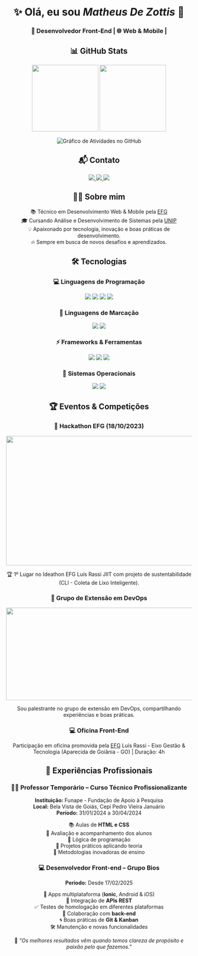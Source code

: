 <h1 align="center">✨ Olá, eu sou <em>Matheus De Zottis</em> 👋</h1>
<h3 align="center">🚀 Desenvolvedor Front-End | 🌐 Web & Mobile |</h3>
<div align="center">

## 📊 GitHub Stats
<p> 
  <img height="180em" src="https://github-readme-stats.vercel.app/api?username=MatheusDeZottis&show_icons=true&theme=radical&include_all_commits=true&count_private=true" />
  <img height="180em" src="https://github-readme-stats.vercel.app/api/top-langs/?username=MatheusDeZottis&layout=compact&theme=radical" />
</p>
<p>
  <img  src="https://github-readme-activity-graph.vercel.app/graph?username=MatheusDeZottis&bg_color=0d1117&color=ff007f&line=ff007f&point=ffffff&area=true&hide_border=true" 
    alt="Gráfico de Atividades no GitHub" />
</p>

## 📬 Contato
<p>
  <a href="mailto:matheusdezottis@gmail.com">
    <img src="https://img.shields.io/badge/-Gmail-D14836?style=for-the-badge&logo=gmail&logoColor=white">
  </a>
  <a href="https://wa.me/qr/J7UHZLYS4YV7N1">
    <img src="https://img.shields.io/badge/-WhatsApp-25D366?style=for-the-badge&logo=whatsapp&logoColor=white">
  </a>
  <a href="https://www.linkedin.com/in/matheusdezottis/">
    <img src="https://img.shields.io/badge/-LinkedIn-0077B5?style=for-the-badge&logo=linkedin&logoColor=white">
  </a>
</p>

## 👨‍💻 Sobre mim
<p>
📚 Técnico em Desenvolvimento Web & Mobile pela <a href="https://efg.org.br/">EFG</a><br>
🎓 Cursando Análise e Desenvolvimento de Sistemas pela <a href="https://unip.br/">UNIP</a><br>
💡 Apaixonado por tecnologia, inovação e boas práticas de desenvolvimento.<br>
🔥 Sempre em busca de novos desafios e aprendizados.
</p>

## 🛠️ Tecnologias

### 💻 Linguagens de Programação
<p>
  <img src="https://img.shields.io/badge/TypeScript-007ACC?style=for-the-badge&logo=typescript&logoColor=white">
  <img src="https://img.shields.io/badge/JavaScript-F7DF1E?style=for-the-badge&logo=javascript&logoColor=black">
  <img src="https://img.shields.io/badge/Python-3776AB?style=for-the-badge&logo=python&logoColor=white">
  <img src="https://img.shields.io/badge/Java-ED8B00?style=for-the-badge&logo=openjdk&logoColor=white">
</p>

### 🎨 Linguagens de Marcação
<p>
  <img src="https://img.shields.io/badge/HTML5-E34F26?style=for-the-badge&logo=html5&logoColor=white">
  <img src="https://img.shields.io/badge/CSS3-1572B6?style=for-the-badge&logo=css3&logoColor=white">
</p>

### ⚡ Frameworks & Ferramentas
<p>
  <img src="https://img.shields.io/badge/Angular-DD0031?style=for-the-badge&logo=angular&logoColor=white">
  <img src="https://img.shields.io/badge/Ionic-3880FF?style=for-the-badge&logo=ionic&logoColor=white">
  <img src="https://img.shields.io/badge/Spring%20Boot-6DB33F?style=for-the-badge&logo=spring&logoColor=white">
</p>

### 💾 Sistemas Operacionais
<p align="center">
  <img src="https://img.shields.io/badge/Linux-FCC624?style=for-the-badge&logo=linux&logoColor=black">
  <img src="https://img.shields.io/badge/Ubuntu-E95420?style=for-the-badge&logo=ubuntu&logoColor=white">
</p>

## 🏆 Eventos & Competições

### 🥇 Hackathon EFG (18/10/2023)
<p>
  <img src="https://lh3.googleusercontent.com/pw/AP1GczP2x6z2pb8d3or_qJa7IPqRK1wLwin9Q08Jc_1_G2SiApWDaHeUdDLvY3LS4bWDi9Dej3ld_BY_BfZI9SiB5D5saRAvD2VDok4upZuAlJFkj5gbsmOrknTX7y42pN0SGBjxjH5mhA1NdowU-ohk_4tt=w823-h620-s-no-gm?authuser=0" width="600px" height="350px">
</p>
<p>🏆 1º Lugar no Ideathon EFG Luís Rassi JIIT com projeto de sustentabilidade (CLI - Coleta de Lixo Inteligente).</p>

### 🎤 Grupo de Extensão em DevOps
<p>
  <img src="https://cdn.shortpixel.ai/client/to_auto,q_glossy,ret_img,w_1366/https://4linux.com.br/wp-content/uploads/2020/08/o-que-e-devops.jpg" width="600px" height="250px">
</p>
<p>Sou palestrante no grupo de extensão em DevOps, compartilhando experiências e boas práticas.</p>

### 💻 Oficina Front-End
<p>
Participação em oficina promovida pela <a href="https://efg.org.br/">EFG</a> Luís Rassi - Eixo Gestão & Tecnologia (Aparecida de Goiânia - GO) | Duração: 4h
</p>

## 💼 Experiências Profissionais

### 👨‍🏫 Professor Temporário – Curso Técnico Profissionalizante  
**Instituição:** Funape - Fundação de Apoio à Pesquisa  
**Local:** Bela Vista de Goiás, Cepi Pedro Vieira Januário  
**Período:** 31/01/2024 a 30/04/2024  

  📚 Aulas de **HTML e CSS**  
  📝 Avaliação e acompanhamento dos alunos  
  🧩 Lógica de programação  
  🚀 Projetos práticos aplicando teoria  
  🎯 Metodologias inovadoras de ensino  

### 💻 Desenvolvedor Front-end – Grupo Bios  
**Período:** Desde 17/02/2025  

  📱 Apps multiplataforma (**Ionic**, Android & iOS)  
  🔗 Integração de **APIs REST**  
  ✅ Testes de homologação em diferentes plataformas  
  🤝 Colaboração com **back-end**  
  🌀 Boas práticas de **Git & Kanban**  
  🛠️ Manutenção e novas funcionalidades  

<div>
  
📌 *"Os melhores resultados vêm quando temos clareza de propósito e paixão pelo que fazemos."*  

</div>
</div>
